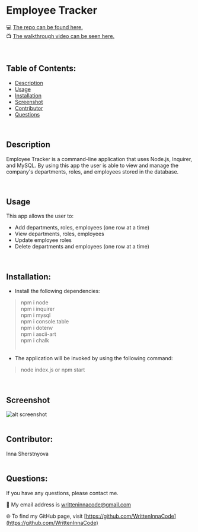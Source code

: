 # Employee Tracker

💻 [The repo can be found here.](https://github.com/WrittenInnaCode/Employee_Tracker) <br/>
📺 [The walkthrough video can be seen here.](https://drive.google.com/file/d/1cH1TXfoxr3lshCsMHWP3k2lzU_CL-cNZ/view)

<br/>

## Table of Contents:
* [Description](#description)
* [Usage](#usage)
* [Installation](#installation)
* [Screenshot](#screenshot)
* [Contributor](#contributor)
* [Questions](#questions)

<br/>

## Description
Employee Tracker is a command-line application that uses Node.js, Inquirer, and MySQL.
By using this app the user is able to view and manage the company's departments, roles, and employees stored in the database.

<br/>

## Usage
This app allows the user to:
- Add departments, roles, employees (one row at a time)
- View departments, roles, employees
- Update employee roles
- Delete departments and employees (one row at a time)

<br/>

## Installation:
- Install the following dependencies: 
> npm i node <br/>
> npm i inquirer <br/>
> npm i mysql <br/>
> npm i console.table <br/>
> npm i dotenv <br/>
> npm i ascii-art<br/>
> npm i chalk <br/><br/>

- The application will be invoked by using the following command:

> node index.js or npm start

<br/>

## Screenshot

![alt screenshot]()
<br/><br/>

## Contributor:
Inna Sherstnyova<br/>
<br/>

## Questions:
If you have any questions, please contact me. 

📧 My email address is writteninnacode@gmail.com 

🌐 To find my GitHub page, visit [https://github.com/WrittenInnaCode](https://github.com/WrittenInnaCode)
